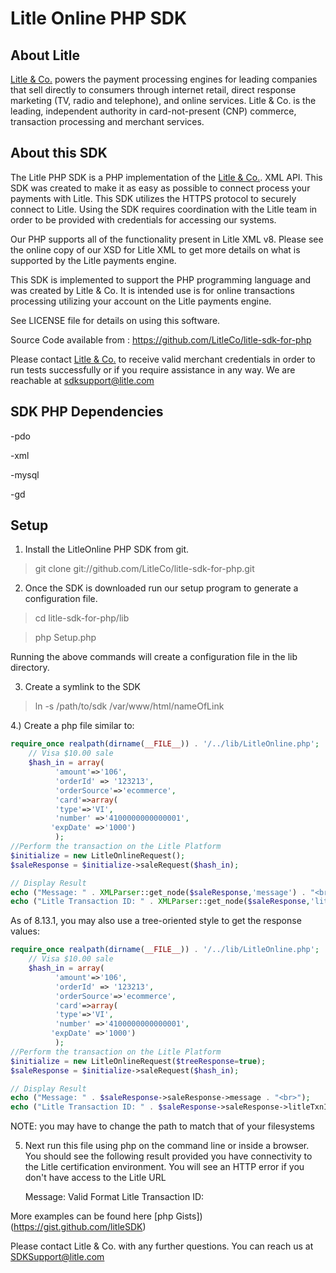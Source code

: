 Litle Online PHP SDK
=====================

About Litle
------------
[Litle &amp; Co.](http://www.litle.com) powers the payment processing engines for leading companies that sell directly to consumers through  internet retail, direct response marketing (TV, radio and telephone), and online services. Litle & Co. is the leading, independent authority in card-not-present (CNP) commerce, transaction processing and merchant services.


About this SDK
--------------
The Litle PHP SDK is a PHP implementation of the [Litle &amp; Co.](http://www.litle.com). XML API. This SDK was created to make it as easy as possible to connect process your payments with Litle.  This SDK utilizes  the HTTPS protocol to securely connect to Litle.  Using the SDK requires coordination with the Litle team in order to be provided with credentials for accessing our systems.

Our PHP supports all of the functionality present in Litle XML v8. Please see the online copy of our XSD for Litle XML to get more details on what is supported by the Litle payments engine.

This SDK is implemented to support the PHP programming language and was created by Litle & Co. It is intended use is for online transactions processing utilizing your account on the Litle payments engine.

See LICENSE file for details on using this software.

Source Code available from : https://github.com/LitleCo/litle-sdk-for-php

Please contact [Litle &amp; Co.](http://www.litle.com) to receive valid merchant credentials in order to run tests successfully or if you require assistance in any way.  We are reachable at sdksupport@litle.com

SDK PHP Dependencies
--------------
-pdo

-xml

-mysql

-gd

Setup
-----

1) Install the LitleOnline PHP SDK from git. 

>git clone git://github.com/LitleCo/litle-sdk-for-php.git


2) Once the SDK is downloaded run our setup program to generate a configuration file.

> cd litle-sdk-for-php/lib

> php Setup.php

Running the above commands will create a configuration file in the lib directory. 


3) Create a symlink to the SDK

>ln -s /path/to/sdk /var/www/html/nameOfLink


4.) Create a php file similar to: 

```php
require_once realpath(dirname(__FILE__)) . '/../lib/LitleOnline.php';  
    // Visa $10.00 sale
    $hash_in = array(
	      'amount'=>'106',
	      'orderId' => '123213',
	      'orderSource'=>'ecommerce',
	      'card'=>array(
	      'type'=>'VI',
	      'number' =>'4100000000000001',
	     'expDate' =>'1000')
	      );
//Perform the transaction on the Litle Platform
$initialize = new LitleOnlineRequest();
$saleResponse = $initialize->saleRequest($hash_in);

// Display Result 
echo ("Message: " . XMLParser::get_node($saleResponse,'message') . "<br>");
echo ("Litle Transaction ID: " . XMLParser::get_node($saleResponse,'litleTxnId'));
```

As of 8.13.1, you may also use a tree-oriented style to get the response values:
```php
require_once realpath(dirname(__FILE__)) . '/../lib/LitleOnline.php';  
    // Visa $10.00 sale
    $hash_in = array(
	      'amount'=>'106',
	      'orderId' => '123213',
	      'orderSource'=>'ecommerce',
	      'card'=>array(
	      'type'=>'VI',
	      'number' =>'4100000000000001',
	     'expDate' =>'1000')
	      );
//Perform the transaction on the Litle Platform
$initialize = new LitleOnlineRequest($treeResponse=true);
$saleResponse = $initialize->saleRequest($hash_in);

// Display Result 
echo ("Message: " . $saleResponse->saleResponse->message . "<br>");
echo ("Litle Transaction ID: " . $saleResponse->saleResponse->litleTxnId);
```


NOTE: you may have to change the path to match that of your filesystems

5) Next run this file using php on the command line or inside a browser. You should see the following result provided you have connectivity to the Litle certification environment.  You will see an HTTP error if you don't have access to the Litle URL

    Message: Valid Format
    Litle Transaction ID: <your-numeric-litle-txn-id>

More examples can be found here [php Gists])(https://gist.github.com/litleSDK)

Please contact Litle & Co. with any further questions.   You can reach us at SDKSupport@litle.com
